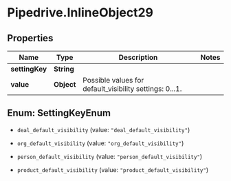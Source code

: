 # Pipedrive.InlineObject29

## Properties

Name | Type | Description | Notes
------------ | ------------- | ------------- | -------------
**settingKey** | **String** |  | 
**value** | **Object** | Possible values for default_visibility settings: 0...1. | 



## Enum: SettingKeyEnum


* `deal_default_visibility` (value: `"deal_default_visibility"`)

* `org_default_visibility` (value: `"org_default_visibility"`)

* `person_default_visibility` (value: `"person_default_visibility"`)

* `product_default_visibility` (value: `"product_default_visibility"`)




